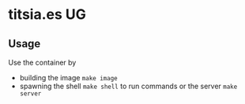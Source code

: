 # titsia.es UG

## Usage

Use the container by
 - building the image `make image`
 - spawning the shell `make shell` to run commands or the server `make server`
